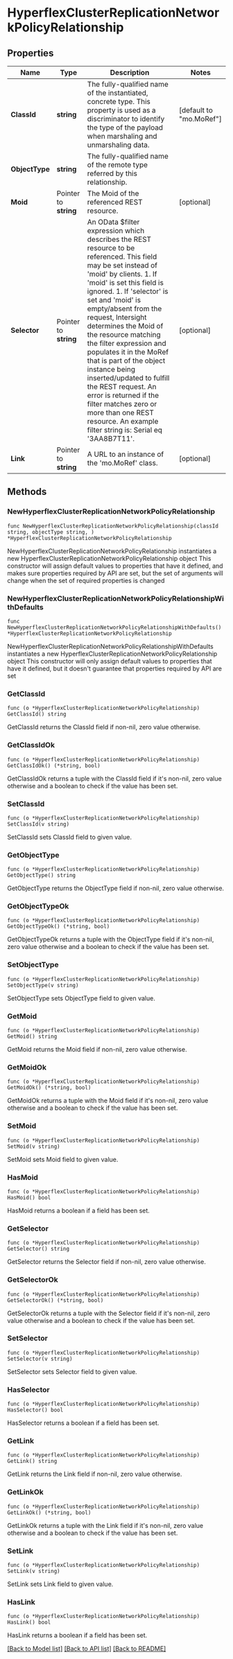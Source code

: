 # HyperflexClusterReplicationNetworkPolicyRelationship

## Properties

Name | Type | Description | Notes
------------ | ------------- | ------------- | -------------
**ClassId** | **string** | The fully-qualified name of the instantiated, concrete type. This property is used as a discriminator to identify the type of the payload when marshaling and unmarshaling data. | [default to "mo.MoRef"]
**ObjectType** | **string** | The fully-qualified name of the remote type referred by this relationship. | 
**Moid** | Pointer to **string** | The Moid of the referenced REST resource. | [optional] 
**Selector** | Pointer to **string** | An OData $filter expression which describes the REST resource to be referenced. This field may be set instead of &#39;moid&#39; by clients. 1. If &#39;moid&#39; is set this field is ignored. 1. If &#39;selector&#39; is set and &#39;moid&#39; is empty/absent from the request, Intersight determines the Moid of the resource matching the filter expression and populates it in the MoRef that is part of the object instance being inserted/updated to fulfill the REST request. An error is returned if the filter matches zero or more than one REST resource. An example filter string is: Serial eq &#39;3AA8B7T11&#39;. | [optional] 
**Link** | Pointer to **string** | A URL to an instance of the &#39;mo.MoRef&#39; class. | [optional] 

## Methods

### NewHyperflexClusterReplicationNetworkPolicyRelationship

`func NewHyperflexClusterReplicationNetworkPolicyRelationship(classId string, objectType string, ) *HyperflexClusterReplicationNetworkPolicyRelationship`

NewHyperflexClusterReplicationNetworkPolicyRelationship instantiates a new HyperflexClusterReplicationNetworkPolicyRelationship object
This constructor will assign default values to properties that have it defined,
and makes sure properties required by API are set, but the set of arguments
will change when the set of required properties is changed

### NewHyperflexClusterReplicationNetworkPolicyRelationshipWithDefaults

`func NewHyperflexClusterReplicationNetworkPolicyRelationshipWithDefaults() *HyperflexClusterReplicationNetworkPolicyRelationship`

NewHyperflexClusterReplicationNetworkPolicyRelationshipWithDefaults instantiates a new HyperflexClusterReplicationNetworkPolicyRelationship object
This constructor will only assign default values to properties that have it defined,
but it doesn't guarantee that properties required by API are set

### GetClassId

`func (o *HyperflexClusterReplicationNetworkPolicyRelationship) GetClassId() string`

GetClassId returns the ClassId field if non-nil, zero value otherwise.

### GetClassIdOk

`func (o *HyperflexClusterReplicationNetworkPolicyRelationship) GetClassIdOk() (*string, bool)`

GetClassIdOk returns a tuple with the ClassId field if it's non-nil, zero value otherwise
and a boolean to check if the value has been set.

### SetClassId

`func (o *HyperflexClusterReplicationNetworkPolicyRelationship) SetClassId(v string)`

SetClassId sets ClassId field to given value.


### GetObjectType

`func (o *HyperflexClusterReplicationNetworkPolicyRelationship) GetObjectType() string`

GetObjectType returns the ObjectType field if non-nil, zero value otherwise.

### GetObjectTypeOk

`func (o *HyperflexClusterReplicationNetworkPolicyRelationship) GetObjectTypeOk() (*string, bool)`

GetObjectTypeOk returns a tuple with the ObjectType field if it's non-nil, zero value otherwise
and a boolean to check if the value has been set.

### SetObjectType

`func (o *HyperflexClusterReplicationNetworkPolicyRelationship) SetObjectType(v string)`

SetObjectType sets ObjectType field to given value.


### GetMoid

`func (o *HyperflexClusterReplicationNetworkPolicyRelationship) GetMoid() string`

GetMoid returns the Moid field if non-nil, zero value otherwise.

### GetMoidOk

`func (o *HyperflexClusterReplicationNetworkPolicyRelationship) GetMoidOk() (*string, bool)`

GetMoidOk returns a tuple with the Moid field if it's non-nil, zero value otherwise
and a boolean to check if the value has been set.

### SetMoid

`func (o *HyperflexClusterReplicationNetworkPolicyRelationship) SetMoid(v string)`

SetMoid sets Moid field to given value.

### HasMoid

`func (o *HyperflexClusterReplicationNetworkPolicyRelationship) HasMoid() bool`

HasMoid returns a boolean if a field has been set.

### GetSelector

`func (o *HyperflexClusterReplicationNetworkPolicyRelationship) GetSelector() string`

GetSelector returns the Selector field if non-nil, zero value otherwise.

### GetSelectorOk

`func (o *HyperflexClusterReplicationNetworkPolicyRelationship) GetSelectorOk() (*string, bool)`

GetSelectorOk returns a tuple with the Selector field if it's non-nil, zero value otherwise
and a boolean to check if the value has been set.

### SetSelector

`func (o *HyperflexClusterReplicationNetworkPolicyRelationship) SetSelector(v string)`

SetSelector sets Selector field to given value.

### HasSelector

`func (o *HyperflexClusterReplicationNetworkPolicyRelationship) HasSelector() bool`

HasSelector returns a boolean if a field has been set.

### GetLink

`func (o *HyperflexClusterReplicationNetworkPolicyRelationship) GetLink() string`

GetLink returns the Link field if non-nil, zero value otherwise.

### GetLinkOk

`func (o *HyperflexClusterReplicationNetworkPolicyRelationship) GetLinkOk() (*string, bool)`

GetLinkOk returns a tuple with the Link field if it's non-nil, zero value otherwise
and a boolean to check if the value has been set.

### SetLink

`func (o *HyperflexClusterReplicationNetworkPolicyRelationship) SetLink(v string)`

SetLink sets Link field to given value.

### HasLink

`func (o *HyperflexClusterReplicationNetworkPolicyRelationship) HasLink() bool`

HasLink returns a boolean if a field has been set.


[[Back to Model list]](../README.md#documentation-for-models) [[Back to API list]](../README.md#documentation-for-api-endpoints) [[Back to README]](../README.md)



